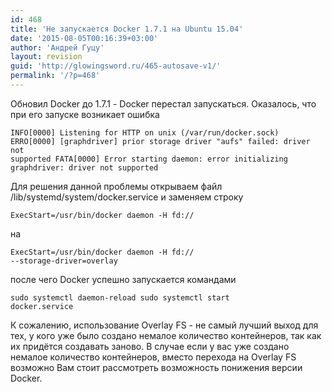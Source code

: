 ```yaml
---
id: 468
title: 'Не запускается Docker 1.7.1 на Ubuntu 15.04'
date: '2015-08-05T00:16:39+03:00'
author: 'Андрей Гуцу'
layout: revision
guid: 'http://glowingsword.ru/465-autosave-v1/'
permalink: '/?p=468'
---
```


Обновил Docker до 1.7.1 - Docker перестал запускаться. Оказалось, что при его запуске возникает ошибка

<code>INFO[0000] Listening for HTTP on unix (/var/run/docker.sock)
ERRO[0000] [graphdriver] prior storage driver "aufs" failed: driver not supported
FATA[0000] Error starting daemon: error initializing graphdriver: driver not supported </code>

Для решения данной проблемы открываем файл /lib/systemd/system/docker.service и заменяем строку

<code>ExecStart=/usr/bin/docker daemon -H fd://</code>

на

<code>ExecStart=/usr/bin/docker daemon -H fd:// --storage-driver=overlay</code>

после чего Docker успешно запускается командами

<code>sudo systemctl daemon-reload
sudo systemctl start docker.service</code>

К сожалению, использование Overlay FS - не самый лучший выход для тех, у кого уже было создано немалое количество контейнеров, так как их придётся создавать заново. В случае если у вас уже создано немалое количество контейнеров, вместо перехода на Overlay FS возможно Вам стоит рассмотреть возможность понижения версии Docker.